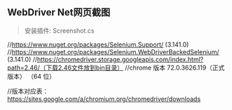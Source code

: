 ## WebDriver Net网页截图


> 安装插件: Screenshot.cs

//https://www.nuget.org/packages/Selenium.Support/ (3.141.0)
//https://www.nuget.org/packages/Selenium.WebDriverBackedSelenium/ (3.141.0)
//https://chromedriver.storage.googleapis.com/index.html?path=2.46/（下载2.46文件放到bin目录）
//chrome 版本 72.0.3626.119（正式版本） （64 位）

//版本对应表：https://sites.google.com/a/chromium.org/chromedriver/downloads

